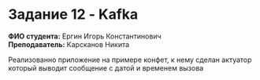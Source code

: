# Задание 12 - Kafka

 **ФИО студента:** Ергин Игорь Константинович  
 **Преподаватель:** Карсканов Никита

Реализованно приложение на примере конфет, к нему сделан актуатор который выводит сообщение с датой и временем вызова
